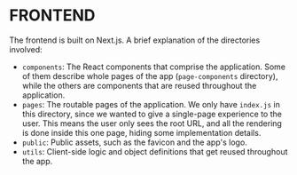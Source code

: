 # FRONTEND

The frontend is built on Next.js. A brief explanation of the directories involved:

- `components`: The React components that comprise the application. Some of them describe whole pages of the app (`page-components` directory), while the others are components that are reused throughout the application.
- `pages`: The routable pages of the application. We only have `index.js` in this directory, since we wanted to give a single-page experience to the user. This means the user only sees the root URL, and all the rendering is done inside this one page, hiding some implementation details.
- `public`: Public assets, such as the favicon and the app's logo.
- `utils`: Client-side logic and object definitions that get reused throughout the app.
